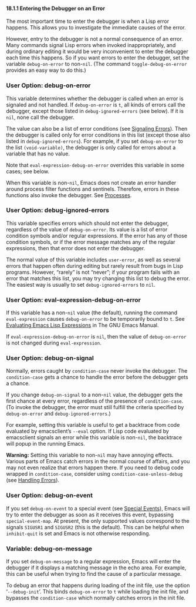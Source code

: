 

#### 18.1.1 Entering the Debugger on an Error

The most important time to enter the debugger is when a Lisp error happens. This allows you to investigate the immediate causes of the error.

However, entry to the debugger is not a normal consequence of an error. Many commands signal Lisp errors when invoked inappropriately, and during ordinary editing it would be very inconvenient to enter the debugger each time this happens. So if you want errors to enter the debugger, set the variable `debug-on-error` to non-`nil`. (The command `toggle-debug-on-error` provides an easy way to do this.)

### User Option: **debug-on-error**

This variable determines whether the debugger is called when an error is signaled and not handled. If `debug-on-error` is `t`, all kinds of errors call the debugger, except those listed in `debug-ignored-errors` (see below). If it is `nil`, none call the debugger.

The value can also be a list of error conditions (see [Signaling Errors](Signaling-Errors.html)). Then the debugger is called only for error conditions in this list (except those also listed in `debug-ignored-errors`). For example, if you set `debug-on-error` to the list `(void-variable)`, the debugger is only called for errors about a variable that has no value.

Note that `eval-expression-debug-on-error` overrides this variable in some cases; see below.

When this variable is non-`nil`, Emacs does not create an error handler around process filter functions and sentinels. Therefore, errors in these functions also invoke the debugger. See [Processes](Processes.html).

### User Option: **debug-ignored-errors**

This variable specifies errors which should not enter the debugger, regardless of the value of `debug-on-error`. Its value is a list of error condition symbols and/or regular expressions. If the error has any of those condition symbols, or if the error message matches any of the regular expressions, then that error does not enter the debugger.

The normal value of this variable includes `user-error`, as well as several errors that happen often during editing but rarely result from bugs in Lisp programs. However, “rarely” is not “never”; if your program fails with an error that matches this list, you may try changing this list to debug the error. The easiest way is usually to set `debug-ignored-errors` to `nil`.

### User Option: **eval-expression-debug-on-error**

If this variable has a non-`nil` value (the default), running the command `eval-expression` causes `debug-on-error` to be temporarily bound to `t`. See [Evaluating Emacs Lisp Expressions](https://www.gnu.org/software/emacs/manual/html_node/emacs/Lisp-Eval.html#Lisp-Eval) in The GNU Emacs Manual.

If `eval-expression-debug-on-error` is `nil`, then the value of `debug-on-error` is not changed during `eval-expression`.

### User Option: **debug-on-signal**

Normally, errors caught by `condition-case` never invoke the debugger. The `condition-case` gets a chance to handle the error before the debugger gets a chance.

If you change `debug-on-signal` to a non-`nil` value, the debugger gets the first chance at every error, regardless of the presence of `condition-case`. (To invoke the debugger, the error must still fulfill the criteria specified by `debug-on-error` and `debug-ignored-errors`.)

For example, setting this variable is useful to get a backtrace from code evaluated by emacsclient’s `--eval` option. If Lisp code evaluated by emacsclient signals an error while this variable is non-`nil`, the backtrace will popup in the running Emacs.

**Warning:** Setting this variable to non-`nil` may have annoying effects. Various parts of Emacs catch errors in the normal course of affairs, and you may not even realize that errors happen there. If you need to debug code wrapped in `condition-case`, consider using `condition-case-unless-debug` (see [Handling Errors](Handling-Errors.html)).

### User Option: **debug-on-event**

If you set `debug-on-event` to a special event (see [Special Events](Special-Events.html)), Emacs will try to enter the debugger as soon as it receives this event, bypassing `special-event-map`. At present, the only supported values correspond to the signals `SIGUSR1` and `SIGUSR2` (this is the default). This can be helpful when `inhibit-quit` is set and Emacs is not otherwise responding.

### Variable: **debug-on-message**

If you set `debug-on-message` to a regular expression, Emacs will enter the debugger if it displays a matching message in the echo area. For example, this can be useful when trying to find the cause of a particular message.

To debug an error that happens during loading of the init file, use the option ‘`--debug-init`’. This binds `debug-on-error` to `t` while loading the init file, and bypasses the `condition-case` which normally catches errors in the init file.
